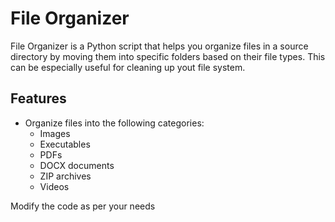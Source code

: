 # File Organizer

File Organizer is a Python script that helps you organize files in a source directory by moving them into specific folders based on their file types. This can be especially useful for cleaning up yout file system.

## Features

- Organize files into the following categories:
  - Images
  - Executables
  - PDFs
  - DOCX documents
  - ZIP archives
  - Videos

Modify the code as per your needs
